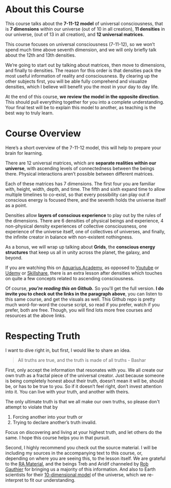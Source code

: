 
# About this Course
This course talks about the **7-11-12 model** of universal consciousness, that is **7 dimensions** within our universe (out of 10 in all creation), **11 densities** in our universe, (out of 13 in all creation), and **12 universal matrices**.

This course focuses on universal consciousness (7-11-12), so we won’t spend much time above seventh dimension, and we will only briefly talk about the 12th and 13th densities.

We’re going to start out by talking about matrices, then move to dimensions, and finally to densities. The reason for this order is that densities pack the most useful information of reality and consciousness. By clearing up the other subjects first, you will be able fully comprehend and visualize densities, which I believe will benefit you the most in your day to day life.

At the end of this course, **we review the model in the opposite direction**. This should pull everything together for you into a complete understanding. Your final test will be to explain this model to another, as teaching is the best way to truly learn.

# Course Overview
Here’s a short overview of the 7-11-12 model, this will help to prepare your brain for learning.

There are 12 universal matrices, which are **separate realities within our universe**, with ascending levels of connectedness between the beings there. Physical interactions aren’t possible between different matrices.

Each of these matrices has 7 dimensions. The first four you are familiar with, height, width, depth, and time. The fifth and sixth expand time to allow multiple timelines to co-exist, so that every possibility can play out if conscious energy is focused there, and the seventh holds the universe itself as a point.

Densities allow **layers of conscious experience** to play out by the rules of the dimensions. There are 6 densities of physical beings and experience, 4 non-physical density experiences of collective consciousness, one experience of the universe itself, one of collectives of universes, and finally, the infinite creator in balance with non-existent nothingness. 

As a bonus, we will wrap up talking about **Grids**, the **conscious energy structures** that keep us all in unity across the planet, the galaxy, and beyond.

If you are watching this on [Aquarius.Academy](https://music.cxc.world), as opposed to [Youtube](https://www.youtube.com/channel/UCF51epB30pzzDuuC_VpgQ7Q) or [Udemy](https://www.udemy.com/user/aquarius-academy/) or [Skillshare](https://www.skillshare.com/user/aquariusacademy), there is an extra lesson after densities which touches on quite a few concepts related to ascending consciousness.

Of course, ***you're reading this on Github.*** So you'll get the full version. **I do invite you to check out the links in the paragraph above**, you can listen to this same course, and get the visuals as well. This Github repo is pretty much word-for-word the course script, so read if you prefer, watch if you prefer, both are free. Though, you will find lots more free courses and resources at the above links.  

# Respecting Truth
I want to dive right in, but first, I would like to share an idea.

> All truths are true, and the truth is made of all truths - Bashar

First, only accept the information that resonates with you. We all create our own truth as a fractal piece of the universal creator. Just because someone is being completely honest about their truth, doesn’t mean it will be, should be, or has to be true to you. So if it doesn’t feel right, don’t invest attention into it. You can live with your truth, and another with theirs.

The only ultimate truth is that we all make our own truths, so please don't attempt to violate that by 
1. Forcing another into your truth or 
2. Trying to declare another’s truth invalid.

Focus on discovering and living at your highest truth, and let others do the same. I hope this course helps you in that pursuit.

Second, I highly recommend you check out the source material. I will be including my sources in the accompanying text to this course, or, depending on where you are seeing this, to the lesson itself. We are grateful to the [RA Material](https://lawofone.info), and the beings Treb and Aridif channeled by [Rob Gauthier](https://www.youtube.com/channel/UC8JooeMCjTYIKhO7UXLbMtg) for bringing us a majority of this information. And also to Earth scientists for their [10-dimensional model](https://www.youtube.com/watch?v=zqeqW3g8N2Q) of the universe, which we re-interpret to fit our understanding.

<!--stackedit_data:
eyJoaXN0b3J5IjpbNjE0NzM0NTMxLDc4MTQ5ODYxNywtMTI4NT
EyMTkwLDQ4NDIzMzg0NSwtNTQ0MjcyNDg5LC0yMDE0MDc1NjAy
XX0=
-->